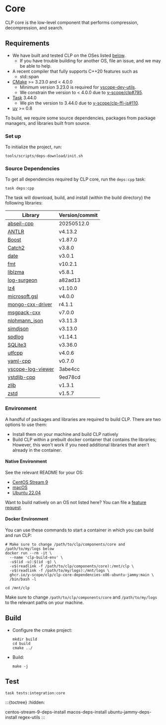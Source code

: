 # Core

CLP core is the low-level component that performs compression, decompression, and search.

## Requirements

* We have built and tested CLP on the OSes listed [below](#native-environment).
  * If you have trouble building for another OS, file an issue, and we may be able to help.
* A recent compiler that fully supports C++20 features such as
  * std::span
* [CMake] >= 3.23.0 and < 4.0.0
  * Minimum version 3.23.0 is required for [yscope-dev-utils].
  * We constrain the version to < 4.0.0 due to [y-scope/clp#795].
* [Task] 3.44.0
  * We pin the version to 3.44.0 due to [y-scope/clp-ffi-js#110].
* [uv] >= 0.8

To build, we require some source dependencies, packages from package managers, and libraries built
from source.

### Set up

To initialize the project, run:

```shell
tools/scripts/deps-download/init.sh
```

### Source Dependencies

To get all dependencies required by CLP core, run the `deps:cpp` task:

```shell
task deps:cpp
```

The task will download, build, and install (within the build directory) the following libraries:

| Library                                                               | Version/commit |
|-----------------------------------------------------------------------|----------------|
| [abseil-cpp](https://github.com/abseil/abseil-cpp)                    | 20250512.0     |
| [ANTLR](https://www.antlr.org)                                        | v4.13.2        |
| [Boost](https://github.com/boostorg/boost)                            | v1.87.0        |
| [Catch2](https://github.com/catchorg/Catch2)                          | v3.8.0         |
| [date](https://github.com/HowardHinnant/date)                         | v3.0.1         |
| [fmt](https://github.com/fmtlib/fmt)                                  | v10.2.1        |
| [liblzma](https://github.com/tukaani-project/xz)                      | v5.8.1         |
| [log-surgeon](https://github.com/y-scope/log-surgeon)                 | a82ad13        |
| [lz4](https://github.com/lz4/lz4)                                     | v1.10.0        |
| [microsoft.gsl](https://github.com/microsoft/GSL)                     | v4.0.0         |
| [mongo-cxx-driver](https://github.com/mongodb/mongo-cxx-driver)       | r4.1.1         |
| [msgpack-cxx](https://github.com/msgpack/msgpack-c/tree/cpp_master)   | v7.0.0         |
| [nlohmann_json](https://github.com/nlohmann/json)                     | v3.11.3        |
| [simdjson](https://github.com/simdjson/simdjson)                      | v3.13.0        |
| [spdlog](https://github.com/gabime/spdlog)                            | v1.14.1        |
| [SQLite3](https://www.sqlite.org/download.html)                       | v3.36.0        |
| [utfcpp](https://github.com/nemtrif/utfcpp)                           | v4.0.6         |
| [yaml-cpp](https://github.com/jbeder/yaml-cpp)                        | v0.7.0         |
| [yscope-log-viewer](https://github.com/y-scope/yscope-log-viewer)     | 3abe4cc        |
| [ystdlib-cpp](https://github.com/y-scope/ystdlib-cpp)                 | 9ed78cd        |
| [zlib](https://github.com/madler/zlib)                                | v1.3.1         |
| [zstd](https://github.com/facebook/zstd)                              | v1.5.7         |

### Environment

A handful of packages and libraries are required to build CLP. There are two options to use them:

* Install them on your machine and build CLP natively
* Build CLP within a prebuilt docker container that contains the libraries;
  However, this won't work if you need additional libraries that aren't already in the container.

#### Native Environment

See the relevant README for your OS:

* [CentOS Stream 9](centos-stream-9-deps-install)
* [macOS](macos-deps-install)
* [Ubuntu 22.04](ubuntu-jammy-deps-install)

Want to build natively on an OS not listed here? You can file a [feature request][feature-req].

#### Docker Environment

You can use these commands to start a container in which you can build and run CLP:

```shell
# Make sure to change /path/to/clp/components/core and /path/to/my/logs below
docker run --rm -it \
  --name 'clp-build-env' \
  -u$(id -u):$(id -g) \
  -v$(readlink -f /path/to/clp/components/core):/mnt/clp \
  -v$(readlink -f /path/to/my/logs):/mnt/logs \
  ghcr.io/y-scope/clp/clp-core-dependencies-x86-ubuntu-jammy:main \
  /bin/bash -l

cd /mnt/clp
```

Make sure to change `/path/to/clp/components/core` and `/path/to/my/logs` to
the relevant paths on your machine.

## Build

* Configure the cmake project:
  ```shell
  mkdir build
  cd build
  cmake ../
  ```

* Build:
  ```shell
  make -j
  ```

## Test

```shell
task tests:integration:core
```

:::{toctree}
:hidden:

centos-stream-9-deps-install
macos-deps-install
ubuntu-jammy-deps-install
regex-utils
:::

[CMake]: https://cmake.org/
[feature-req]: https://github.com/y-scope/clp/issues/new?assignees=&labels=enhancement&template=feature-request.yml
[Task]: https://taskfile.dev/
[uv]: https://docs.astral.sh/uv/
[y-scope/clp-ffi-js#110]: https://github.com/y-scope/clp-ffi-js/issues/110
[y-scope/clp#795]: https://github.com/y-scope/clp/issues/795
[yscope-dev-utils]: https://github.com/y-scope/yscope-dev-utils

